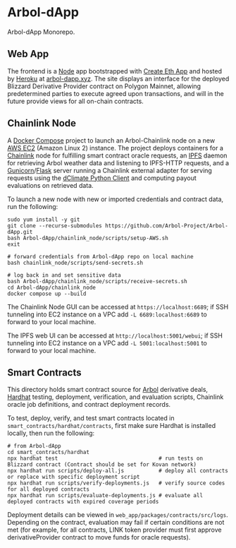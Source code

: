 # Arbol-dApp

Arbol-dApp Monorepo.

## Web App

The frontend is a [Node](https://nodejs.org/en/) app bootstrapped with [Create Eth App](https://github.com/paulrberg/create-eth-app) and hosted by [Heroku](https://www.heroku.com/) at [arbol-dapp.xyz](https://www.arbol-dapp.xyz). The site displays an interface for the deployed Blizzard Derivative Provider contract on Polygon Mainnet, allowing predetermined parties to execute agreed upon transactions, and will in the future provide views for all on-chain contracts.

## Chainlink Node

A [Docker Compose](https://docs.docker.com/compose/) project to launch an Arbol-Chainlink node on a new [AWS EC2](https://aws.amazon.com/ec2/) (Amazon Linux 2) instance. The project deploys containers for
a [Chainlink](https://github.com/smartcontractkit/chainlink) node for fulfilling smart contract oracle requests, an [IPFS](https://github.com/ipfs/go-ipfs) daemon for retrieving Arbol weather data and listening to IPFS-HTTP requests, and a [Gunicorn](https://gunicorn.org/)/[Flask](https://flask.palletsprojects.com/en/2.0.x/) server running a Chainlink external adapter for serving requests using the [dClimate Python Client](https://github.com/dClimate/dWeather-Python-Client) and computing payout evaluations on retrieved data.

To launch a new node with new or imported credentials and contract data, run the following:

```
sudo yum install -y git
git clone --recurse-submodules https://github.com/Arbol-Project/Arbol-dApp.git
bash Arbol-dApp/chainlink_node/scripts/setup-AWS.sh
exit

# forward credentials from Arbol-dApp repo on local machine
bash chainlink_node/scripts/send-secrets.sh

# log back in and set sensitive data
bash Arbol-dApp/chainlink_node/scripts/receive-secrets.sh
cd Arbol-dApp/chainlink_node
docker compose up --build
```

The Chainlink Node GUI can be accessed at `https://localhost:6689`; if SSH tunneling into EC2 instance on a VPC add `-L 6689:localhost:6689` to forward to your local machine.

The IPFS web UI can be accessed at `http://localhost:5001/webui`; if SSH tunneling into EC2 instance on a VPC add `-L 5001:localhost:5001` to forward to your local machine.

## Smart Contracts

This directory holds smart contract source for [Arbol](https://www.arbolmarket.com/) derivative deals, [Hardhat](https://hardhat.org/) testing, deployment, verification, and evaluation scripts, Chainlink oracle job definitions, and contract deployment records.

To test, deploy, verify, and test smart contracts located in `smart_contracts/hardhat/contracts`, first make sure Hardhat
is installed locally, then run the following:

```
# from Arbol-dApp
cd smart_contracts/hardhat
npx hardhat test                                # run tests on Blizzard contract (Contract should be set for Kovan network)
npx hardhat run scripts/deploy-all.js           # deploy all contracts or replace with specific deployment script
npx hardhat run scripts/verify-deployments.js   # verify source codes for all deployed contracts
npx hardhat run scripts/evaluate-deployments.js # evaluate all deployed contracts with expired coverage periods
```

Deployment details can be viewed in `web_app/packages/contracts/src/logs`. Depending on the contract, evaluation may fail if certain conditions are not met (for example, for all contracts, LINK token provider must first approve derivativeProvider contract to move funds for oracle requests).
